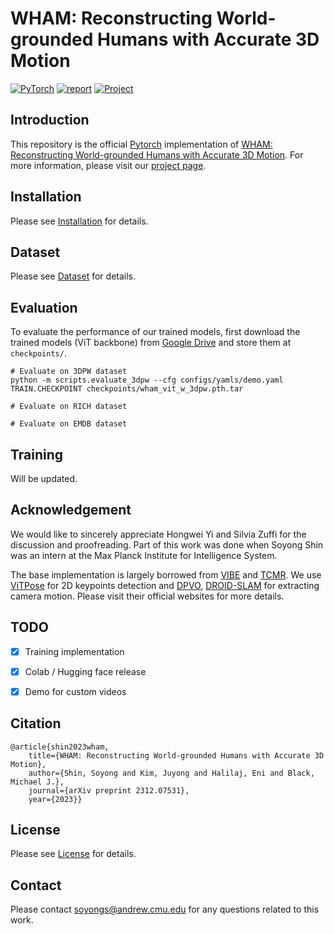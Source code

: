 # WHAM: Reconstructing World-grounded Humans with Accurate 3D Motion

<a href="https://pytorch.org/get-started/locally/"><img alt="PyTorch" src="https://img.shields.io/badge/PyTorch-ee4c2c?logo=pytorch&logoColor=white"></a> [![report](https://img.shields.io/badge/arxiv-report-red)](https://arxiv.org/abs/2312.07531) <a href="https://wham.is.tue.mpg.de/"><img alt="Project" src="https://img.shields.io/badge/-Project%20Page-lightgrey?logo=Google%20Chrome&color=informational&logoColor=white"></a>

## Introduction
This repository is the official [Pytorch](https://pytorch.org/) implementation of [WHAM: Reconstructing World-grounded Humans with Accurate 3D Motion](https://arxiv.org/abs/2312.07531). For more information, please visit our [project page](https://wham.is.tue.mpg.de/).



## Installation
Please see [Installation](docs/INSTALL.md) for details.



## Dataset
Please see [Dataset](docs/DATASET.md) for details.



## Evaluation
To evaluate the performance of our trained models, first download the trained models (ViT backbone) from [Google Drive](https://drive.google.com/drive/folders/1tLpq2XQV7xU3U9cr0q6Yc_SUlYlFQBgf?usp=sharing) and store them at `checkpoints/`.

```
# Evaluate on 3DPW dataset
python -m scripts.evaluate_3dpw --cfg configs/yamls/demo.yaml TRAIN.CHECKPOINT checkpoints/wham_vit_w_3dpw.pth.tar

# Evaluate on RICH dataset

# Evaluate on EMDB dataset
```

## Training
Will be updated.

## Acknowledgement
We would like to sincerely appreciate Hongwei Yi and Silvia Zuffi for the discussion and proofreading. Part of this work was done when Soyong Shin was an intern at the Max Planck Institute for Intelligence System.

The base implementation is largely borrowed from [VIBE](https://github.com/mkocabas/VIBE) and [TCMR](https://github.com/hongsukchoi/TCMR_RELEASE). We use [ViTPose](https://github.com/ViTAE-Transformer/ViTPose) for 2D keypoints detection and [DPVO](https://github.com/princeton-vl/DPVO), [DROID-SLAM](https://github.com/princeton-vl/DROID-SLAM) for extracting camera motion. Please visit their official websites for more details.

## TODO

- [x] Training implementation

- [x] Colab / Hugging face release

- [x] Demo for custom videos

## Citation
```
@article{shin2023wham,
    title={WHAM: Reconstructing World-grounded Humans with Accurate 3D Motion},
    author={Shin, Soyong and Kim, Juyong and Halilaj, Eni and Black, Michael J.},
    journal={arXiv preprint 2312.07531},
    year={2023}}
```

## License
Please see [License](./LICENSE) for details.

## Contact
Please contact soyongs@andrew.cmu.edu for any questions related to this work.